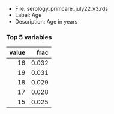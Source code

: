 

* File: serology_primcare_july22_v3.rds
* Label: Age
* Description: Age in years

### Top 5 variables
|   value |   frac |
|--------:|-------:|
|      16 |  0.032 |
|      19 |  0.031 |
|      18 |  0.029 |
|      17 |  0.028 |
|      15 |  0.025 |
        